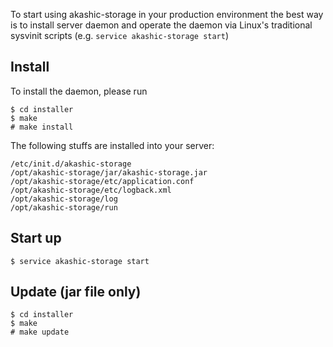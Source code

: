 To start using akashic-storage in your production environment the best way is to install server daemon and operate the daemon via Linux's traditional sysvinit scripts (e.g. `service akashic-storage start`)

## Install
To install the daemon, please run

```
$ cd installer
$ make
# make install
```

The following stuffs are installed into your server:

```
/etc/init.d/akashic-storage
/opt/akashic-storage/jar/akashic-storage.jar
/opt/akashic-storage/etc/application.conf
/opt/akashic-storage/etc/logback.xml
/opt/akashic-storage/log
/opt/akashic-storage/run
```

## Start up

```
$ service akashic-storage start
```

## Update (jar file only)

```
$ cd installer
$ make
# make update
```